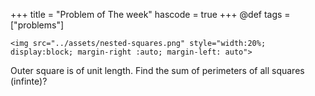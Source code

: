 +++
title = "Problem of The week"
hascode = true
+++
@def tags = ["problems"]

~~~
<img src="../assets/nested-squares.png" style="width:20%; display:block; margin-right :auto; margin-left: auto">
~~~

Outer square is of unit length. Find the sum of perimeters of all squares (infinte)?


